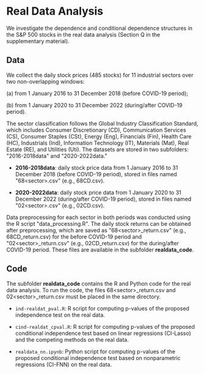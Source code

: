 # Real Data Analysis 
We investigate the dependence and conditional dependence structures in the S&P 500 stocks in the real data analysis (Section Q in the supplementary material). 


## Data
 We collect the daily stock prices (485 stocks) for 11 industrial sectors over two non-overlapping windows: 
  
  (a)	from 1 January 2016 to 31 December 2018 (before COVID-19 period);
  
  (b)	from 1 January 2020 to 31 December 2022 (during/after COVID-19 period). 

The sector classification follows the Global Industry Classification Standard, which includes Consumer Discretionary (CD), Communication Services (CS), Consumer Staples (CSt), Energy (Eng), Financials (Fin), Health Care (HC), Industrials (Ind), Information Technology (IT), Materials (Mat), Real Estate (RE), and Utilities (Uti). The datasets are stored in two subfolders: "2016-2018data" and "2020-2022data."


- **2016-2018data**: daily stock price data from 1 January 2016 to 31 December 2018 (before COVID-19 period), stored in files named "68\<sector\>.csv" (e.g., 68CD.csv). 

- **2020-2022data**: daily stock price data from 1 January 2020 to 31 December 2022 (during/after COVID-19 period), stored in files named "02\<sector\>.csv" (e.g., 02CD.csv).


Data preprocessing for each sector in both periods was conducted using the R script "data_processing.R".  The daily stock returns can be obtained after preprocessing, which are saved as "68\<sector\>_return.csv" (e.g., 68CD_return.csv) for the before COVID-19 period and "02\<sector\>_return.csv" (e.g., 02CD_return.csv) for the during/after COVID-19 period. These files are available in the subfolder **realdata_code**.  


## Code
The subfolder **realdata_code** contains the R and Python code for the real data analysis.  To run the code, the files 68\<sector\>_return.csv and 02\<sector\>_return.csv must be placed in the same directory.  

- `ind-realdat_pval.R`: R script for computing p-values of the  proposed independence test on the real data.

- `cind-realdat_cpval.R`: R script for computing p-values of the  proposed conditional independence test based on linear regressions (CI-Lasso) and the competing methods on the real data.

- `realdata_nn.ipynb`: Python script for computing p-values of the  proposed conditional independence test based on nonparametric regressions (CI-FNN) on the real data.



